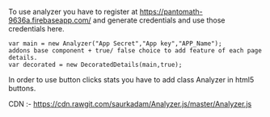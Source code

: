 	

To use analyzer you have to register at https://pantomath-9636a.firebaseapp.com/ and generate credentials and use those credentials here.


	var main = new Analyzer("App Secret","App key","APP_Name");
	addons base component + true/ false choice to add feature of each page details.
 	var decorated = new DecoratedDetails(main,true);


In order to use button clicks stats you have to add class Analyzer in html5 buttons.

CDN :- https://cdn.rawgit.com/saurkadam/Analyzer.js/master/Analyzer.js